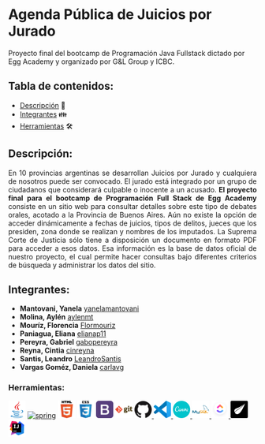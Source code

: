 # Agenda Pública de Juicios por Jurado
Proyecto final del bootcamp de Programación Java Fullstack dictado por Egg Academy y organizado por G&amp;L Group y ICBC.

## Tabla de contenidos:
- [Descripción](#Descripción) 📑
- [Integrantes](#Integrantes) 👪
- [Herramientas](#Herramientas) 🛠

## Descripción:
<p align="justify">
En 10 provincias argentinas se desarrollan Juicios por Jurado y cualquiera de nosotros puede ser convocado. El jurado está integrado por un grupo de ciudadanos que considerará culpable o inocente a un acusado. <strong>El proyecto final para el bootcamp de Programación Full Stack de Egg Academy</strong> consiste en un sitio web para consultar detalles sobre este tipo de debates orales, acotado a la Provincia de Buenos Aires. Aún no existe la opción de acceder dinámicamente a fechas de juicios, tipos de delitos, jueces que los presiden, zona donde se realizan y nombres de los imputados. La Suprema Corte de Justicia sólo tiene a disposición un documento en formato PDF para acceder a esos datos. Esa información es la base de datos oficial de nuestro proyecto, el cual permite hacer consultas bajo diferentes criterios de búsqueda y administrar los datos del sitio. </p>

## Integrantes:
* **Mantovani, Yanela** [yanelamantovani](https://github.com/yanelamantovani)
* **Molina, Aylén** [aylenmt](https://github.com/aylenmt)
* **Mouríz, Florencia** [Flormouriz](https://github.com/Flormouriz)
* **Paniagua, Eliana** [elianap11](https://github.com/elianap11)
* **Pereyra, Gabriel** [gabopereyra](https://github.com/gabopereyra)
* **Reyna, Cintia** [cinreyna](https://github.com/cinreyna)
* **Santis, Leandro** [LeandroSantis](https://github.com/LeandroSantis)
* **Vargas Goméz, Daniela** [carlavg](https://github.com/carlavg)

### Herramientas:
<p align="left">
<a href="https://www.java.com" target="_blank"><img src="https://raw.githubusercontent.com/devicons/devicon/master/icons/java/java-original.svg" alt="java" width="35px" height="35px"/></a>  
<a href="https://spring.io/" target="_blank"><img src="https://www.vectorlogo.zone/logos/springio/springio-icon.svg" alt="spring" width="35px" height="35px"/></a>
<a href="https://www.w3.org/html/" target="_blank"><img src="https://raw.githubusercontent.com/github/explore/80688e429a7d4ef2fca1e82350fe8e3517d3494d/topics/html/html.png" width="35px" height="35px"/></a>
<a href="https://www.w3schools.com/css/" target="_blank"> <img src="https://raw.githubusercontent.com/github/explore/80688e429a7d4ef2fca1e82350fe8e3517d3494d/topics/css/css.png" width="35px" height="35px"/></a>
<a href="https://getbootstrap.com" target="_blank"><img src="https://raw.githubusercontent.com/github/explore/80688e429a7d4ef2fca1e82350fe8e3517d3494d/topics/bootstrap/bootstrap.png" width="35px" height="35px"/></a>
<a href="https://git-scm.com/"><img src="https://raw.githubusercontent.com/github/explore/80688e429a7d4ef2fca1e82350fe8e3517d3494d/topics/git/git.png" width="35px" height="35px"/></a>
<a href="https://github.com/"><img src="https://raw.githubusercontent.com/github/explore/78df643247d429f6cc873026c0622819ad797942/topics/github/github.png"  width="35px" height="35px"/> 
<a href="https://code.visualstudio.com/" target="_blank"><img src="https://raw.githubusercontent.com/github/explore/80688e429a7d4ef2fca1e82350fe8e3517d3494d/topics/visual-studio-code/visual-studio-code.png"  width="35px"height="35px"/> </a>
<a href="https://www.canva.com/es_419/" target="_blank"><img src="https://raw.githubusercontent.com/devicons/devicon/master/icons/canva/canva-original.svg" width="35px" height="35px"/> </a>  
<a href="https://www.mysql.com/" target="_blank"><img src="https://raw.githubusercontent.com/devicons/devicon/master/icons/mysql/mysql-original-wordmark.svg" width="35px" height="35px"/> </a>
<a href="https://clickup.com/" target="_blank"><img src="https://raw.githubusercontent.com/gabopereyra/Imagenes/main/desktop%20app%20-%20white%20rounded.svg" width="35px" height="35px"/> </a>
<a href="https://www.thymeleaf.org/" target="_blank"><img src="https://raw.githubusercontent.com/gabopereyra/Imagenes/main/thymeleaf.svg" width="35px" height="35px"/> </a>
<a href="https://www.jetbrains.com/es-es/idea/" target="_blank"><img src="https://raw.githubusercontent.com/gabopereyra/Imagenes/main/intellij.svg" width="35px" height="35px"/> </a>
<p>
